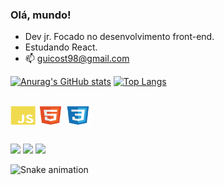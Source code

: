 ### Olá, mundo!
- Dev jr. Focado no desenvolvimento front-end.
- Estudando React.
- 📫 guicost98@gmail.com


[![Anurag's GitHub stats](https://github-readme-stats.vercel.app/api?username=guicostads)](https://github.com/anuraghazra/github-readme-stats)
[![Top Langs](https://github-readme-stats.vercel.app/api/top-langs/?username=guicostads)](https://github.com/anuraghazra/github-readme-stats)

  <div style="display: inline_block"><br>
  <img align="center" alt="Mateus-Js" height="30" width="40" src="https://raw.githubusercontent.com/devicons/devicon/master/icons/javascript/javascript-plain.svg">
  <img align="center" alt="Mateus-HTML" height="30" width="40" src="https://raw.githubusercontent.com/devicons/devicon/master/icons/html5/html5-original.svg">
  <img align="center" alt="Mateus-CSS" height="30" width="40" src="https://raw.githubusercontent.com/devicons/devicon/master/icons/css3/css3-original.svg">
</div>
  
 ##
  
  <div> 
  <a href="https://www.instagram.com/_guicostads/" target="_blank"><img src="https://img.shields.io/badge/-Instagram-%23E4405F?style=for-the-badge&logo=instagram&logoColor=white" target="_blank"></a> 
  <a href = "mailto:guicost98@gmail.com"><img src="https://img.shields.io/badge/-Gmail-%23333?style=for-the-badge&logo=gmail&logoColor=white" target="_blank"></a>
  <a href=  "https://www.linkedin.com/in/guilherme-costa-901653189" target="_blank"> <img src="https://img.shields.io/badge/-LinkedIn-%230077B5?style=for-the-badge&logo=linkedin&logoColor=white" target="_blank"> </a> 
 
  ![Snake animation](https://github.com/guicostads/guicostads/blob/output/github-contribution-grid-snake.svg)
 
</div>
